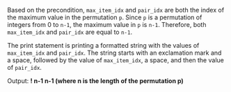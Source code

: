 Based on the precondition, `max_item_idx` and `pair_idx` are both the index of the maximum value in the permutation `p`. Since `p` is a permutation of integers from 0 to `n-1`, the maximum value in `p` is `n-1`. Therefore, both `max_item_idx` and `pair_idx` are equal to `n-1`.

The print statement is printing a formatted string with the values of `max_item_idx` and `pair_idx`. The string starts with an exclamation mark and a space, followed by the value of `max_item_idx`, a space, and then the value of `pair_idx`.

Output: **! n-1 n-1 (where n is the length of the permutation p)**